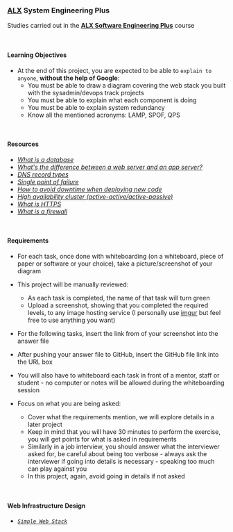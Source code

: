 ### [ALX](https://www.alxafrica.com/) System Engineering Plus

Studies carried out in the **[ALX Software Engineering Plus](https://www.alxafrica.com/software-engineering-plus/)** course

<br />

#### Learning Objectives

* At the end of this project, you are expected to be able to `explain to anyone`, **without the help of Google**:
    * You must be able to draw a diagram covering the web stack you built with the sysadmin/devops track projects
    * You must be able to explain what each component is doing
    * You must be able to explain system redundancy
    * Know all the mentioned acronyms: LAMP, SPOF, QPS

<br />

#### Resources

* _[What is a database](https://www.oracle.com/ke/database/what-is-database/)_
* _[What's the difference between a web server and an app server?](https://www.infoworld.com/article/2077354/app-server-web-server-what-s-the-difference.html)_
* _[DNS record types](https://www.site24x7.com/learn/dns-record-types.html)_
* _[Single point of failure](https://avinetworks.com/glossary/single-point-of-failure/)_
* _[How to avoid downtime when deploying new code](https://softwareengineering.stackexchange.com/questions/35063/how-do-you-update-your-production-codebase-database-schema-without-causing-downt#answers-header)_
* _[High availability cluster (active-active/active-passive)](https://docs.oracle.com/cd/E17904_01/core.1111/e10106/intro.htm#ASHIA714)_
* _[What is HTTPS](https://www.instantssl.com/http-vs-https)_
* _[What is a firewall](https://www.webopedia.com/definitions/firewall/)_

<br />

#### Requirements

* For each task, once done with whiteboarding (on a whiteboard, piece of paper or software or your choice), take a picture/screenshot of your diagram

* This project will be manually reviewed:
    * As each task is completed, the name of that task will turn green
    * Upload a screenshot, showing that you completed the required levels, to any image hosting service (I personally use [imgur](https://imgur.com/) but feel free to use anything you want)

* For the following tasks, insert the link from of your screenshot into the answer file

* After pushing your answer file to GitHub, insert the GitHub file link into the URL box

* You will also have to whiteboard each task in front of a mentor, staff or student - no computer or notes will be allowed during the whiteboarding session

* Focus on what you are being asked:
    * Cover what the requirements mention, we will explore details in a later project
    * Keep in mind that you will have 30 minutes to perform the exercise, you will get points for what is asked in requirements
    * Similarly in a job interview, you should answer what the interviewer asked for, be careful about being too verbose - always ask the interviewer if going into details is necessary - speaking too much can play against you
    * In this project, again, avoid going in details if not asked

<br />

#### Web Infrastructure Design

* _[`Simple Web Stack`](0-simple_web_stack)_

<br />
